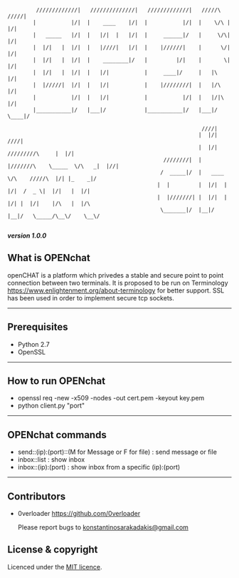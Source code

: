         
```
      
         /////////////|   //////////////|   /////////////|   /////\   /////|               
        |           |/|  |    ____    |/|  |           |/|  |    \/\ |   |/|     
        |   _____   |/|  |   |/|  |   |/|  |     ______|/   |     \/\|   |/|    
        |  |/|   |  |/|  |   |////|   |/|  |    |//////|    |      \/|   |/|        
        |  |/|   |  |/|  |    ________|/   |         |/|    |       \|   |/|    
        |  |/|   |  |/|  |   |/|           |     ____|/     |   |\       |/|  
        |  |/////|  |/|  |   |/|           |    |////////|  |   |/\      |/| 
        |           |/|  |   |/|           |           |/|  |   |/|\     |/| 
        |___________|/   |___|/            |___________|/   |___|/  \____|/  

                                                             ////|
                                                            |  |/|                          ////|
                                                            |  |/|          /////////\     |  |/|
                                                 ////////|  |  |///////\    \_____  \/\   _|  |//|
                                                /  _____|/  |   ____  \/\    /////\  |/| |_    _|/
                                               |  |         |  |/|  |  |/|  /  _ \|  |/|   |  |/|
                                               |  |///////| |  |/|  |  |/| |  |/|    |/\   |  |/\
                                                \_______|/  |__|/   |__|/   \_____/\__\/    \__\/


```
***version 1.0.0***

What is OPENchat
---

openCHAT is a platform which privedes a stable and secure point to point connection between two terminals. It is proposed to be run on Terminology <https://www.enlightenment.org/about-terminology> for better support. SSL has been used in order to implement secure tcp sockets.

---


Prerequisites
---
- Python 2.7
- OpenSSL

---


How to run OPENchat
---
- openssl req -new -x509 -nodes -out cert.pem -keyout key.pem
- python client.py "port"
---

OPENchat commands
---

- send::(ip):(port)::(M for Message or F for file)  : send message or file
- inbox::list  : show inbox
- inbox::(ip):(port)  : show inbox from a specific (ip):(port)

---

Contributors
---

- 0verloader <https://github.com/0verloader>

  Please report bugs to <konstantinosarakadakis@gmail.com>

License & copyright
---
Licenced under the [MIT licence](LICENSE).

